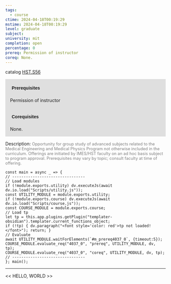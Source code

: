 ```yaml
---
tags:
  - course
ctime: 2024-04-18T00:19:29
mstime: 2024-04-18T00:19:29
level: graduate
subject: 
university: mit
completion: open
percentage: 0
prereq: Permission of instructor
coreq: None.
---
```


catalog [HST.S56](http://student.mit.edu/catalog/mHSTb.html#HST.S56)

<span style="display: block; padding: 15px; background-color: rgb(100, 100, 100, 0.2);"><font id="m_prereq4037_0" style="display: block; font-family: Arial, sans-serif; font-weight: bold; padding: 5px">Prerequisites</font><br><span id="prereq4037_0">Permission of instructor</span></span>
<span style="display: block; padding: 15px; background-color: rgb(100, 100, 100, 0.2);"><font id="m_coreq4037_0" style="display: block; font-family: Arial, sans-serif; font-weight: bold; padding: 5px">Corequisites</font><br><span id="coreq4037_0">None.</span></span>

<font style="">Description:</font>
<font style="color: grey; font-size: 0.8rem;">Opportunity for group study of advanced subjects related to the Medical Engineering and Medical Physics Program not otherwise included in the curriculum. Offerings are initiated by IMES/HST faculty on an ad hoc basis subject to program approval. Prerequisites may vary by topic; consult faculty at time of offering.</font>

```dataviewjs
const main = async _ => {
// --------------------------------
// Load modules
if (!module.exports.utility) dv.executeJs(await dv.io.load("Scripts/utility.js"));
const UTILITY_MODULE = module.exports.utility;
if (!module.exports.course) dv.executeJs(await dv.io.load("Scripts/course.js"));
const COURSE_MODULE = module.exports.course;
// Load tp
let tp = this.app.plugins.getPlugin("templater-obsidian").templater.current_functions_object;
if (!tp) { dv.paragraph("<font style='color: red'>tp not loaded!</font>"); return; }
// Evaluate
await UTILITY_MODULE.waitForElements(`#m_prereq4037_0`, {timeout:5});
COURSE_MODULE.evaluate_req("4037_0", "prereq", UTILITY_MODULE, dv, tp);
COURSE_MODULE.evaluate_req("4037_0", "coreq", UTILITY_MODULE, dv, tp);
// --------------------------------
}; main();
```

---

<< HELLO, WORLD >>
